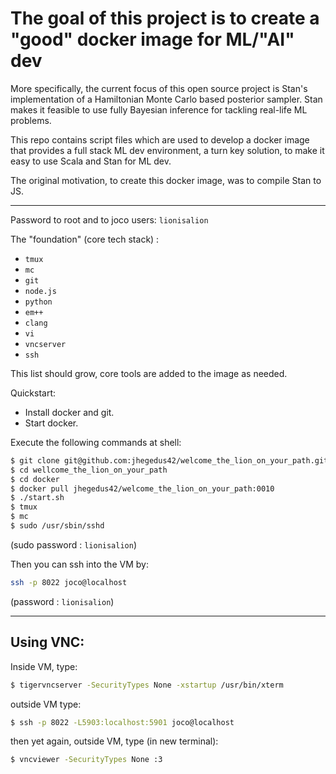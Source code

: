 
# The goal of this project is to create a "good" docker image for ML/"AI" dev

More specifically, the current focus of this open source project is Stan's 
implementation of a Hamiltonian Monte Carlo based posterior sampler. Stan
makes it feasible to use fully Bayesian inference for tackling real-life ML problems. 

This repo contains script files which are used to develop a docker image that 
provides a full stack ML dev environment, a turn key solution, to make 
it easy to use Scala and Stan for ML dev.

The original motivation, to create this docker image, was to compile Stan to JS.

----

Password to root and to joco users: `lionisalion`

The "foundation" (core tech stack) :

 - `tmux` 
 - `mc` 
 - `git`
 - `node.js` 
 - `python`
 - `em++` 
 - `clang` 
 - `vi`
 - `vncserver`
 - `ssh`

This list should grow, core tools are added to the image as needed.

Quickstart:

- Install docker and git.
- Start docker.

Execute the following commands at shell:

```bash
$ git clone git@github.com:jhegedus42/welcome_the_lion_on_your_path.git
$ cd wellcome_the_lion_on_your_path
$ cd docker
$ docker pull jhegedus42/welcome_the_lion_on_your_path:0010
$ ./start.sh
$ tmux
$ mc
$ sudo /usr/sbin/sshd
```
(sudo password : `lionisalion`)


Then you can ssh into the VM by:
```bash
ssh -p 8022 joco@localhost
```

(password : `lionisalion`)

-----

## Using VNC:

Inside VM, type:
```bash
$ tigervncserver -SecurityTypes None -xstartup /usr/bin/xterm
```

outside VM type:
```bash
$ ssh -p 8022 -L5903:localhost:5901 joco@localhost
```

then yet again, outside VM, type (in new terminal):
```bash
$ vncviewer -SecurityTypes None :3
````
